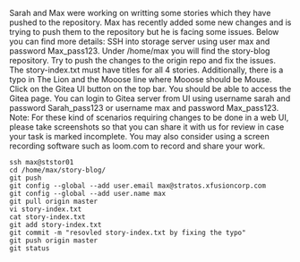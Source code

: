 Sarah and Max were working on writting some stories which they have pushed to the repository. Max has recently added some new changes and is trying to push them to the repository but he is facing some issues. Below you can find more details:
SSH into storage server using user max and password Max_pass123. Under /home/max you will find the story-blog repository. Try to push the changes to the origin repo and fix the issues. The story-index.txt must have titles for all 4 stories. Additionally, there is a typo in The Lion and the Mooose line where Mooose should be Mouse.
Click on the Gitea UI button on the top bar. You should be able to access the Gitea page. You can login to Gitea server from UI using username sarah and password Sarah_pass123 or username max and password Max_pass123.
Note: For these kind of scenarios requiring changes to be done in a web UI, please take screenshots so that you can share it with us for review in case your task is marked incomplete. You may also consider using a screen recording software such as loom.com to record and share your work.

```
ssh max@ststor01
cd /home/max/story-blog/
git push
git config --global --add user.email max@stratos.xfusioncorp.com
git config --global --add user.name max
git pull origin master
vi story-index.txt
cat story-index.txt
git add story-index.txt
git commit -m "resovled story-index.txt by fixing the typo"
git push origin master
git status
```